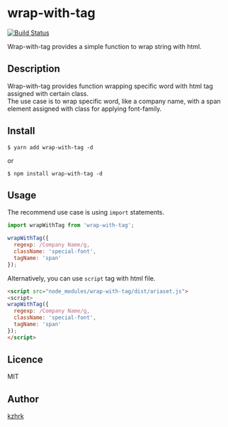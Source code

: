 # wrap-with-tag

[![Build Status](https://travis-ci.org/kzhrk/wrap-with-tag.svg?branch=master)](https://travis-ci.org/kzhrk/wrap-with-tag)

Wrap-with-tag provides a simple function to wrap string with html.

## Description

Wrap-with-tag provides function wrapping specific word with html tag assigned with certain class.  
The use case is to wrap specific word, like a company name, with a span element assigned with class for applying font-family.

## Install

```
$ yarn add wrap-with-tag -d
```

or

```
$ npm install wrap-with-tag -d
```

## Usage

The recommend use case is using `import` statements.  

```js
import wrapWithTag from 'wrap-with-tag';

wrapWithTag({
  regexp: /Company Name/g,
  className: 'special-font',
  tagName: 'span'
});
```

Alternatively, you can use `script` tag with html file.

```html
<script src="node_modules/wrap-with-tag/dist/ariaset.js">
<script>
wrapWithTag({
  regexp: /Company Name/g,
  className: 'special-font',
  tagName: 'span'
});
</script>
```

## Licence

MIT

## Author

[kzhrk](https://github.com/kzhrk)
